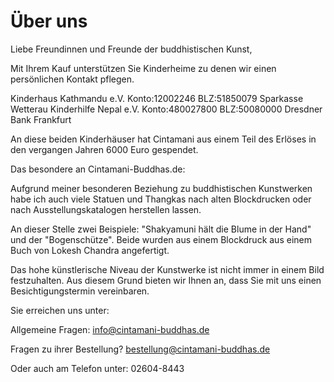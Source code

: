 ﻿# Über uns

Liebe Freundinnen und Freunde der buddhistischen Kunst,

Mit Ihrem Kauf unterstützen Sie Kinderheime zu denen wir einen persönlichen Kontakt pflegen.

Kinderhaus Kathmandu e.V.
Konto:12002246
BLZ:51850079
Sparkasse Wetterau	Kinderhilfe Nepal e.V.
Konto:480027800
BLZ:50080000
Dresdner Bank Frankfurt
 
An diese beiden Kinderhäuser hat Cintamani aus einem Teil des Erlöses in den vergangen Jahren 6000 Euro gespendet.

Das besondere an Cintamani-Buddhas.de:

Aufgrund meiner besonderen Beziehung zu buddhistischen Kunstwerken habe ich auch viele Statuen und Thangkas nach alten Blockdrucken oder nach Ausstellungskatalogen herstellen lassen.


An dieser Stelle zwei Beispiele:
"Shakyamuni hält die Blume in der Hand" und der "Bogenschütze".
Beide wurden aus einem Blockdruck aus einem Buch von Lokesh Chandra angefertigt. 


Das hohe künstlerische Niveau der Kunstwerke ist nicht immer in einem Bild festzuhalten. Aus diesem Grund bieten wir Ihnen an, dass Sie mit uns einen Besichtigungstermin vereinbaren.



Sie erreichen uns unter:

Allgemeine Fragen: info@cintamani-buddhas.de

Fragen zu ihrer Bestellung? bestellung@cintamani-buddhas.de

Oder auch am Telefon unter:  02604-8443
